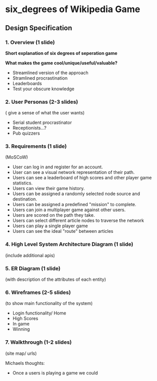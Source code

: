 # six_degrees of Wikipedia Game

## Design Specification

### 1. Overview (1 slide)

**Short explanation of six degrees of seperation game**

**What makes the game cool/unique/useful/valuable?**
- Streamlined version of the approach
- Stramlined procrastination
- Leaderboards
- Test your obscure knowledge

### 2. User Personas (2-3 slides)
( give a sense of what the user wants)

- Serial student procrastinator
- Receptionists...?
- Pub quizzers

### 3. Requirements (1 slide)
(MoSCoW)

- User can log in and register for an account.
- User can see a visual network representation of their path.
- Users can see a leaderboard of high scores and other player game statistics.
- Users can view their game history.
- Users can be assigned a randomly selected node source and destination.
- Users can be assigned a predefined "mission" to complete.
- Users can join a multiplayer game against other users.
- Users are scored on the path they take.
- Users can select different article nodes to traverse the network
- Users can play a single player game
- Users can see the ideal "route" between articles


### 4. High Level System Architecture Diagram (1 slide)
(include additional apis)

### 5. ER Diagram (1 slide)
(with description of the attributes of each entity)

### 6. Wireframes (2-5 slides)
(to show main functionality of the system)
- Login functionality/ Home
- High Scores
- In game
- Winning


### 7. Walkthrough (1-2 slides)
(site map/ urls)



Michaels thoughts:
- Once a users is playing a game we could 




